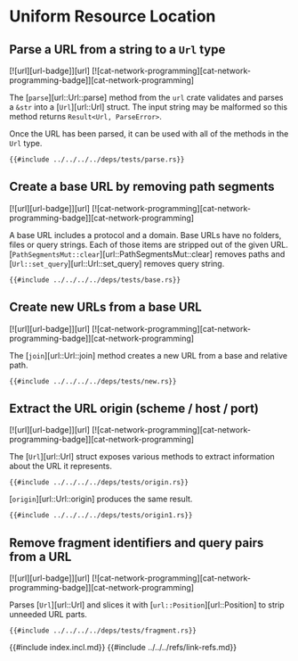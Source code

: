 # Uniform Resource Location

## Parse a URL from a string to a `Url` type

[![url][url-badge]][url]  [![cat-network-programming][cat-network-programming-badge]][cat-network-programming]

The [`parse`][url::Url::parse] method from the `url` crate validates and parses a `&str` into a
[`Url`][url::Url] struct. The input string may be malformed so this method returns
`Result<Url, ParseError>`.

Once the URL has been parsed, it can be used with all of the methods in the
`Url` type.

```rust,editable
{{#include ../../../../deps/tests/parse.rs}}
```

## Create a base URL by removing path segments

[![url][url-badge]][url]  [![cat-network-programming][cat-network-programming-badge]][cat-network-programming]

A base URL includes a protocol and a domain. Base URLs have no folders, files or query strings. Each of those items are stripped out of the given URL. [`PathSegmentsMut::clear`][url::PathSegmentsMut::clear] removes paths and [`Url::set_query`][url::Url::set_query] removes query string.

```rust,editable
{{#include ../../../../deps/tests/base.rs}}
```

## Create new URLs from a base URL

[![url][url-badge]][url]  [![cat-network-programming][cat-network-programming-badge]][cat-network-programming]

The [`join`][url::Url::join] method creates a new URL from a base and relative path.

```rust,editable
{{#include ../../../../deps/tests/new.rs}}
```

## Extract the URL origin (scheme / host / port)

[![url][url-badge]][url]  [![cat-network-programming][cat-network-programming-badge]][cat-network-programming]

The [`Url`][url::Url] struct exposes various methods to extract information about the URL it represents.

```rust,editable
{{#include ../../../../deps/tests/origin.rs}}
```

[`origin`][url::Url::origin] produces the same result.

```rust,editable
{{#include ../../../../deps/tests/origin1.rs}}
```

## Remove fragment identifiers and query pairs from a URL

[![url][url-badge]][url]  [![cat-network-programming][cat-network-programming-badge]][cat-network-programming]

Parses [`Url`][url::Url] and slices it with [`url::Position`][url::Position] to strip unneeded URL parts.

```rust,editable
{{#include ../../../../deps/tests/fragment.rs}}
```

{{#include index.incl.md}}
{{#include ../../../refs/link-refs.md}}

